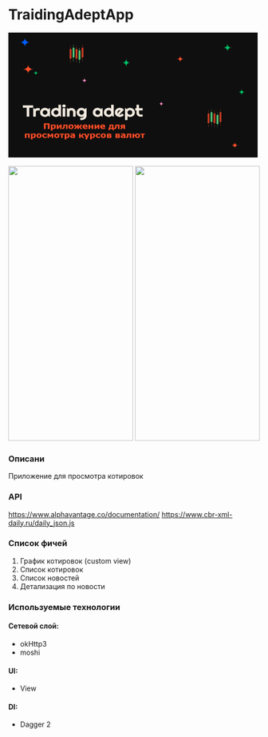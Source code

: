 # TraidingAdeptApp

<img src="img.png" width="500" height="250"/>

 <body>
  <p>
    <img src="example2.gif" width="250" height="550"/>
    <img src="example1.gif" width="250" height="550"/>
  </p>
 </body>

### Описани
Приложение для просмотра котировок

### API
https://www.alphavantage.co/documentation/
https://www.cbr-xml-daily.ru/daily_json.js

### Список фичей
1. График котировок (custom view)
2. Список котировок
3. Список новостей
4. Детализация по новости

### Используемые технологии

#### Сетевой слой:
- okHttp3
- moshi

#### UI:
- View

#### DI:
- Dagger 2
